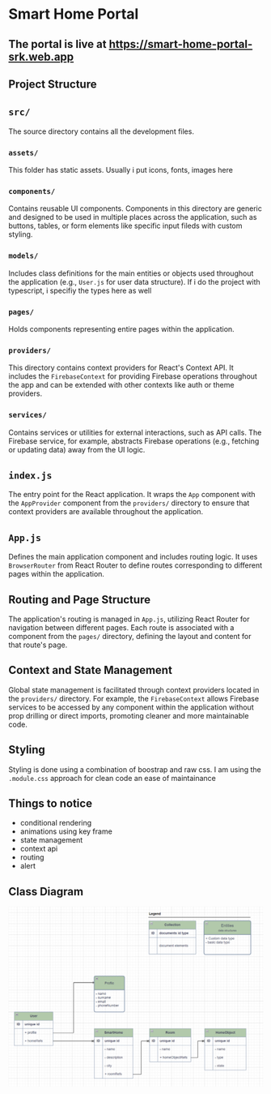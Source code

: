 # Smart Home Portal

## The portal is live at https://smart-home-portal-srk.web.app

## Project Structure

## `src/`

The source directory contains all the development files.

### `assets/`
This folder has static assets. Usually i put icons, fonts, images here

### `components/`
Contains reusable UI components. Components in this directory are generic and designed to be used in multiple places across the application, such as buttons, tables, or form elements like specific input fileds with custom styling.

### `models/`
Includes class definitions for the main entities or objects used throughout the application (e.g., `User.js` for user data structure). If i do the project with typescript, i specifiy the types here as well

### `pages/`
Holds components representing entire pages within the application.

### `providers/`
This directory contains context providers for React's Context API. It includes the `FirebaseContext` for providing Firebase operations throughout the app and can be extended with other contexts like auth or theme providers.

### `services/`
Contains services or utilities for external interactions, such as API calls. The Firebase service, for example, abstracts Firebase operations (e.g., fetching or updating data) away from the UI logic.

## `index.js`
The entry point for the React application. It wraps the `App` component with the `AppProvider` component from the `providers/` directory to ensure that context providers are available throughout the application.

## `App.js`
Defines the main application component and includes routing logic. It uses `BrowserRouter` from React Router to define routes corresponding to different pages within the application.

## Routing and Page Structure

The application's routing is managed in `App.js`, utilizing React Router for navigation between different pages. Each route is associated with a component from the `pages/` directory, defining the layout and content for that route's page.

## Context and State Management

Global state management is facilitated through context providers located in the `providers/` directory. For example, the `FirebaseContext` allows Firebase services to be accessed by any component within the application without prop drilling or direct imports, promoting cleaner and more maintainable code.

## Styling

Styling is done using a combination of boostrap and raw css. I am using the `.module.css` approach for clean code an ease of maintainance

## Things to notice

* conditional rendering
* animations using key frame
* state management
* context api
* routing
* alert

## Class Diagram
![Class Diagram](/src/assets/class_diagrams/img.png "Class Diagram")


